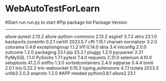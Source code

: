 # WebAutoTestForLearn
#Start
run run.py to start
#Pip package list
Package               Version
--------------------- --------
allure-pytest         2.13.2
allure-python-commons 2.13.2
asgiref               3.7.2
attrs                 23.1.0
backports.zoneinfo    0.2.1
certifi               2023.5.7
cffi                  1.15.1
charset-normalizer    3.2.0
colorama              0.4.6
exceptiongroup        1.1.2
h11                   0.14.0
idna                  3.4
iniconfig             2.0.0
outcome               1.2.0
packaging             23.1
pip                   23.2.1
pluggy                1.2.0
pycparser             2.21
PyMySQL               1.1.0
PySocks               1.7.1
pytest                7.4.0
requests              2.31.0
selenium              4.10.0
setuptools            41.2.0
sniffio               1.3.0
sortedcontainers      2.4.0
sqlparse              0.4.4
tomli                 2.0.1
trio                  0.22.2
trio-websocket        0.10.3
typing_extensions     4.7.1
tzdata                2023.3
urllib3               2.0.3
wsproto               1.2.0 
#APP needed
python3.8.1 allure2.23.1